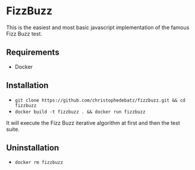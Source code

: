 # FizzBuzz
This is the easiest and most basic javascript implementation of the famous Fizz Buzz test.

## Requirements
- Docker

## Installation
- `git clone https://github.com/christophedebatz/fizzbuzz.git && cd fizzbuzz`
- `docker build -t fizzbuzz . && docker run fizzbuzz`

It will execute the Fizz Buzz iterative algorithm at first and then the test suite.

## Uninstallation

- `docker rm fizzbuzz`
